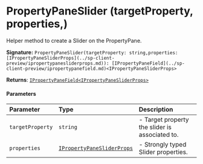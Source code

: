 # PropertyPaneSlider (targetProperty, properties,)

Helper method to create a Slider on the PropertyPane.

**Signature:** ``PropertyPaneSlider(targetProperty: string,properties: [IPropertyPaneSliderProps](../sp-client-preview/ipropertypanesliderprops.md)): [IPropertyPaneField](../sp-client-preview/ipropertypanefield.md)<IPropertyPaneSliderProps>``

**Returns**: [`IPropertyPaneField<IPropertyPaneSliderProps>`](../sp-client-preview/ipropertypanefield.md)



#### Parameters


| Parameter	   | Type    | Description |
|:-------------|:---------------|:------------|
| `targetProperty`    | `string` | - Target property the slider is associated to. |
| `properties`    | [`IPropertyPaneSliderProps`](../sp-client-preview/ipropertypanesliderprops.md) | - Strongly typed Slider properties. |

